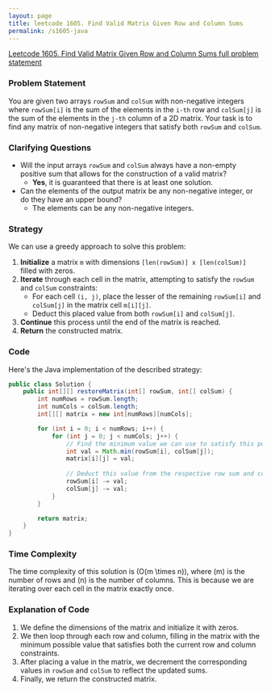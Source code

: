 ```yaml
---
layout: page
title: leetcode 1605. Find Valid Matrix Given Row and Column Sums
permalink: /s1605-java
---
```

[Leetcode 1605. Find Valid Matrix Given Row and Column Sums full problem statement](https://algoadvance.github.io/algoadvance/l1605)
### Problem Statement
You are given two arrays `rowSum` and `colSum` with non-negative integers where `rowSum[i]` is the sum of the elements in the `i-th` row and `colSum[j]` is the sum of the elements in the `j-th` column of a 2D matrix. Your task is to find any matrix of non-negative integers that satisfy both `rowSum` and `colSum`.

### Clarifying Questions
- Will the input arrays `rowSum` and `colSum` always have a non-empty positive sum that allows for the construction of a valid matrix?
  - **Yes**, it is guaranteed that there is at least one solution.
- Can the elements of the output matrix be any non-negative integer, or do they have an upper bound?
  - The elements can be any non-negative integers.

### Strategy
We can use a greedy approach to solve this problem:

1. **Initialize** a matrix `m` with dimensions `[len(rowSum)] x [len(colSum)]` filled with zeros.
2. **Iterate** through each cell in the matrix, attempting to satisfy the `rowSum` and `colSum` constraints:
   - For each cell `(i, j)`, place the lesser of the remaining `rowSum[i]` and `colSum[j]` in the matrix cell `m[i][j]`.
   - Deduct this placed value from both `rowSum[i]` and `colSum[j]`.
3. **Continue** this process until the end of the matrix is reached.
4. **Return** the constructed matrix.

### Code
Here's the Java implementation of the described strategy:

```java
public class Solution {
    public int[][] restoreMatrix(int[] rowSum, int[] colSum) {
        int numRows = rowSum.length;
        int numCols = colSum.length;
        int[][] matrix = new int[numRows][numCols];

        for (int i = 0; i < numRows; i++) {
            for (int j = 0; j < numCols; j++) {
                // Find the minimum value we can use to satisfy this position
                int val = Math.min(rowSum[i], colSum[j]);
                matrix[i][j] = val;
                
                // Deduct this value from the respective row sum and column sum
                rowSum[i] -= val;
                colSum[j] -= val;
            }
        }

        return matrix;
    }
}
```

### Time Complexity
The time complexity of this solution is \(O(m \times n)\), where \(m\) is the number of rows and \(n\) is the number of columns. This is because we are iterating over each cell in the matrix exactly once.

### Explanation of Code
1. We define the dimensions of the matrix and initialize it with zeros.
2. We then loop through each row and column, filling in the matrix with the minimum possible value that satisfies both the current row and column constraints.
3. After placing a value in the matrix, we decrement the corresponding values in `rowSum` and `colSum` to reflect the updated sums.
4. Finally, we return the constructed matrix.
